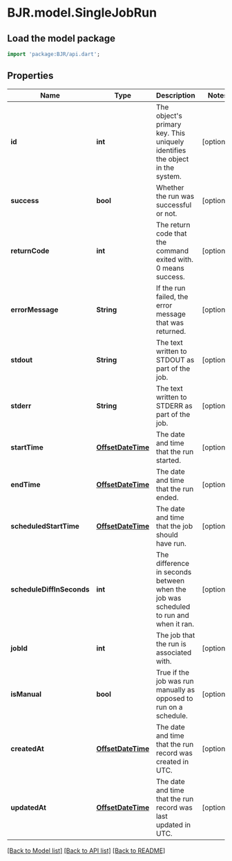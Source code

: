 # BJR.model.SingleJobRun

## Load the model package
```dart
import 'package:BJR/api.dart';
```

## Properties
Name | Type | Description | Notes
------------ | ------------- | ------------- | -------------
**id** | **int** | The object's primary key. This uniquely identifies the object in the system. | [optional] 
**success** | **bool** | Whether the run was successful or not. | [optional] 
**returnCode** | **int** | The return code that the command exited with. 0 means success. | [optional] 
**errorMessage** | **String** | If the run failed, the error message that was returned. | [optional] 
**stdout** | **String** | The text written to STDOUT as part of the job. | [optional] 
**stderr** | **String** | The text written to STDERR as part of the job. | [optional] 
**startTime** | [**OffsetDateTime**](OffsetDateTime.md) | The date and time that the run started. | [optional] 
**endTime** | [**OffsetDateTime**](OffsetDateTime.md) | The date and time that the run ended. | [optional] 
**scheduledStartTime** | [**OffsetDateTime**](OffsetDateTime.md) | The date and time that the job should have run. | [optional] 
**scheduleDiffInSeconds** | **int** | The difference in seconds between when the job was scheduled to run and when it ran. | [optional] 
**jobId** | **int** | The job that the run is associated with. | [optional] 
**isManual** | **bool** | True if the job was run manually as opposed to run on a schedule. | [optional] 
**createdAt** | [**OffsetDateTime**](OffsetDateTime.md) | The date and time that the run record was created in UTC. | [optional] 
**updatedAt** | [**OffsetDateTime**](OffsetDateTime.md) | The date and time that the run record was last updated in UTC. | [optional] 

[[Back to Model list]](../README.md#documentation-for-models) [[Back to API list]](../README.md#documentation-for-api-endpoints) [[Back to README]](../README.md)


